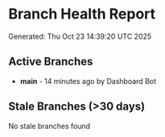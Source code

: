 # Branch Health Report
Generated: Thu Oct 23 14:39:20 UTC 2025

## Active Branches
- **main** - 14 minutes ago by Dashboard Bot

## Stale Branches (>30 days)
No stale branches found
